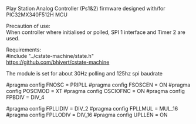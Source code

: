 Play Station Analog Controller (Ps1&2) firmware designed with/for PIC32MX340F512H MCU  
  
Precaution of use:  
When controller where initialised or polled, SPI 1 interface and Timer 2 are used.  
  
Requirements:  
\#include "../cstate-machine/state.h"  
<https://github.com/bhivert/cstate-machine>

The module is set for about 30Hz polling and 125hz spi baudrate

\#pragma config FNOSC =	PRIPLL
\#pragma config FSOSCEN =	ON
\#pragma config POSCMOD =	XT
\#pragma config OSCIOFNC =	ON
\#pragma config FPBDIV =	DIV_4

\#pragma config FPLLIDIV =	DIV_2
\#pragma config FPLLMUL =	MUL_16
\#pragma config FPLLODIV =	DIV_16
\#pragma config UPLLEN =	ON
